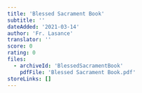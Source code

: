 ```yaml
---
title: 'Blessed Sacrament Book'
subtitle: ''
dateAdded: '2021-03-14'
author: 'Fr. Lasance'
translator: ''
score: 0
rating: 0
files:
  - archiveId: 'BlessedSacramentBook'
    pdfFile: 'Blessed Sacrament Book.pdf'
storeLinks: []
---
```


